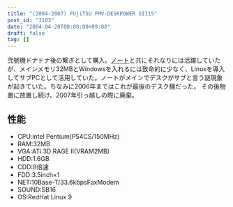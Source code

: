 ```yaml
---
title: "(2004-2007) FUjiTSU FMV-DESKPOWER SII15"
post_id: "3103"
date: "2004-04-20T00:00:00+09:00"
draft: false
tag: []
---
```



弐號機ドナドナ後の繋ぎとして購入。[ノート](/cdx560)と共にそれなりには活躍していたが、メインメモリ32MBとWindowsを入れるには致命的に少なく、Linuxを導入してサブPCとして活用していた。ノートがメインでデスクがサブと言う謎現象が起きていた。ちなみに2006年まではこれが最後のデスク機だった。 その後物置に放置し続け、2007年引っ越しの際に廃棄。
## 性能


  * CPU:intel Pentium(P54CS/150MHz)
  * RAM:32MB
  * VGA:ATi 3D RAGE II(VRAM2MB)
  * HDD:1.6GB
  * CDD:8倍速
  * FDD:3.5inch×1
  * NET:10Base-T/33.6kbpsFaxModem
  * SOUND:SB16
  * OS:RedHat Linux 9
